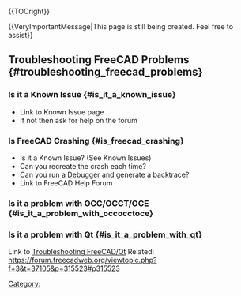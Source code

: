 
{{TOCright}}


{{VeryImportantMessage|This page is still being created. Feel free to assist}}

## Troubleshooting FreeCAD Problems {#troubleshooting_freecad_problems}

### Is it a Known Issue {#is_it_a_known_issue}

-   Link to Known Issue page
-   If not then ask for help on the forum

### Is FreeCAD Crashing {#is_freecad_crashing}

-   Is it a Known Issue? (See Known Issues)
-   Can you recreate the crash each time?
-   Can you run a [Debugger](Debugging.md) and generate a backtrace?
-   Link to FreeCAD Help Forum

### Is it a problem with OCC/OCCT/OCE {#is_it_a_problem_with_occocctoce}

### Is it a problem with Qt {#is_it_a_problem_with_qt}

Link to [Troubleshooting FreeCAD/Qt](Troubleshooting_FreeCAD/Qt.md) Related: <https://forum.freecadweb.org/viewtopic.php?f=3&t=37105&p=315523#p315523>

[Category:](Category:.md)
